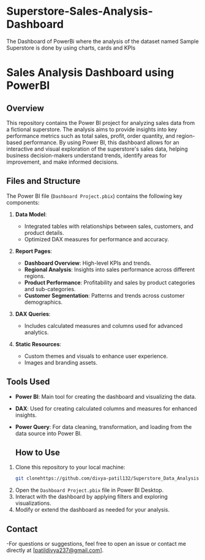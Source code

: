 # Superstore-Sales-Analysis-Dashboard
The Dashboard of PowerBi where the analysis of the dataset named Sample Superstore is done by using charts, cards and KPIs


# Sales Analysis Dashboard using PowerBI


## Overview
This repository contains the Power BI project for analyzing sales data from a fictional superstore. The analysis aims to provide insights into key performance metrics such as total sales, profit, order quantity, and region-based performance. By using Power BI, this dashboard allows for an interactive and visual exploration of the superstore's sales data, helping business decision-makers understand trends, identify areas for improvement, and make informed decisions.


## Files and Structure
The Power BI file (`Dashboard Project.pbix`) contains the following key components:

1. **Data Model**:
   - Integrated tables with relationships between sales, customers, and product details.
   - Optimized DAX measures for performance and accuracy.

2. **Report Pages**:
   - **Dashboard Overview**: High-level KPIs and trends.
   - **Regional Analysis**: Insights into sales performance across different regions.
   - **Product Performance**: Profitability and sales by product categories and sub-categories.
   - **Customer Segmentation**: Patterns and trends across customer demographics.

3. **DAX Queries**:
   - Includes calculated measures and columns used for advanced analytics.

4. **Static Resources**:
   - Custom themes and visuals to enhance user experience.
   - Images and branding assets.



## Tools Used

- **Power BI**: Main tool for creating the dashboard and visualizing the data.
- **DAX**: Used for creating calculated columns and measures for enhanced insights.
- **Power Query**: For data cleaning, transformation, and loading from the data source into Power BI.



  ## How to Use
1. Clone this repository to your local machine:
   ```bash
   git clonehttps://github.com/divya-patil132/Superstore_Data_Analysis.git
   ```
2. Open the `Dashboard Project.pbix` file in Power BI Desktop.
3. Interact with the dashboard by applying filters and exploring visualizations.
4. Modify or extend the dashboard as needed for your analysis.


## Contact
-For questions or suggestions, feel free to open an issue or contact me directly at [patildivya237@gmail.com].
